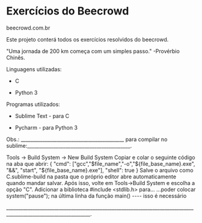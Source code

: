 # Exercícios do Beecrowd
beecrowd.com.br

Este projeto conterá todos os exercícios resolvidos do beecrowd.

"Uma jornada de 200 km começa com um simples passo." 
-Provérbio Chinês.

Linguagens utilizadas:
* C

* Python 3

Programas utilizados:
* Sublime Text - para C

* Pycharm - para Python 3

Obs.:
___________________________________________ para compilar no sublime:___________________________________________.

Tools -> Build System -> New Build System
Copiar e colar o seguinte código na aba que abrir:
{ "cmd": ["gcc","$file_name","-o","${file_base_name}.exe", "&&", "start", "${file_base_name}.exe"], "shell": true }
Salve o arquivo como C.sublime-build na pasta que o próprio editor abre automaticamente quando mandar salvar.
Após isso, volte em Tools->Build System e escolha a opção "C".
Adicionar a biblioteca #include <stdlib.h> para...
...poder colocar system("pause"); na última linha da função main() ---- isso é necessário

_________________________________________________________________________________________________________________.